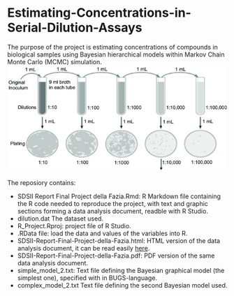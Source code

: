 # Estimating-Concentrations-in-Serial-Dilution-Assays
The purpose of the project is estimating concentrations of compounds in biological samples using Bayesian hierarchical models within Markov Chain Monte Carlo (MCMC) simulation.
![Example of serial dilution](https://github.com/AlessandradellaFazia/Estimating-Concentrations-in-Serial-Dilution-Assays/blob/main/images/elisa.jpg)

The reposiory contains: 

- SDSII Report Final Project della Fazia.Rmd: R Markdown file containing the R code needed to reproduce the project, with text and graphic sections forming a data analysis document, readble with R Studio.
- dilution.dat The dataset used.
- R_Project.Rproj: project file of R Studio.
- .RData file: load the data and values of the variables into R.
- SDSII-Report-Final-Project-della-Fazia.html: HTML version of the data analysis document, it can be read easily [here](https://htmlpreview.github.io/?https://github.com/AlessandradellaFazia/Estimating-Concentrations-in-Serial-Dilution-Assays/blob/main/SDSII-Report-Final-Project-della-Fazia.html).
- SDSII-Report-Final-Project-della-Fazia.pdf: PDF version of the same data analysis document.
- simple_model_2.txt: Text file defining the Bayesian graphical model (the simplest one), specified with in BUGS-language.
- complex_model_2.txt Text file defining the second Bayesian model used. 
